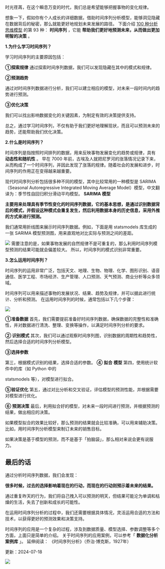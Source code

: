 时光荏苒，在这个瞬息万变的时代，我们总是希望能够把握事物的变化规律。

想象一下，假如你有个人成长的详细数据，借助时间序列分析模型，能够洞见隐藏在数据背后的秘密，那么就能更好地规划未来发展的路径。  下面介绍 [100 种分析思维模型](https://mp.weixin.qq.com/mp/appmsgalbum?__biz=MzA4ODE2OTIxMw==&action=getalbum&album_id=1701638273011351554#wechat_redirect) 的第 93 种： **时间序列** ，它能 **帮助我们更好地预测未来，从而做出更加明智的决策** 。

**1.为什么学习时间序列？**

学习时间序列的主要原因包括： 

**①探索规律** 通过探索时间序列数据，我们可以发现隐藏在其中的模式和规律。 

**②预测趋势**

通过对时间序列数据进行分析，我们可以建立相应的模型，对未来一段时间内的趋势进行预测。 

**③优化决策**

我们可以找出影响数据变化的关键因素，为制定有效的决策提供支持。

总之，通过学习时间序列，不仅有助于我们更好地理解现状，而且可以预测未来的趋势，还能帮助我们优化决策。

**2.什么是时间序列？**

时间序列是指按照时间排列的数据，用来反映事物发展变化的趋势或规律，具有 **动态性和随机性** 。  早在 7000 年前，古埃及人就把尼罗河的涨落情况记录下来，从而构成了一个时间序列，并因此发现了涨落的规律。随着社会的发展和进步，时间序列的作用正在变得越来越重要。

现代时间序列分析包括很多种不同的模型，其中比较常用的一种模型是 SARIMA（Seasonal Autoregressive Integrated Moving Average Model）模型，中文翻译为：季节性自回归积分滑动平均模型。  **SARIMA 模型**

**主要用来处理具有季节性变化的时间序列数据，它的基本思想，是通过识别数据背后的模式，并假设这种模式会重复发生，然后利用数据本身的历史信息，采用外推的方式来进行预测。**

我们通常用折线图来展示时间序列数据。例如，下面是用 statsmodels 库生成的一张 SARIMA 模型预测图，用来直观地对比实际与预测之间的差距。

![](https://mmbiz.qpic.cn/mmbiz_png/giaycic3UNwo0aZUvmfFenI1ZibVFMNpzHF2lU4ic7x7AKe0mkZAUuxSjSRmPgkAiaJddBKXA36aEyArMEdT1hBzcNA/640?wx_fmt=png&from=appmsg) 需要注意的是，如果事物发展的自然规律不是可重复的，那么利用时间序列模型预测的结果可能就会偏差较大。  所以，时间序列的模式识别非常重要。

**3.怎么运用时间序列？**

时间序列的运用非常广泛，包括天文、地理、生物、物理、化学、图形识别、语音通信、医学工程、市场经济、生产管理、人口预测、天气预测、商业分析等众多领域。

时间序列可以用来描述事物的发展状况、结果、趋势及规律，并可以据此进行统计、分析和预测。  在运用时间序列的时候，通常包括以下几个步骤：

![](https://mmbiz.qpic.cn/mmbiz_png/giaycic3UNwo0aZUvmfFenI1ZibVFMNpzHFbQ9ceUoZVXXfqRI8ZgK3ZurIQgu4EhuF9lM98q4W7ibkHlV77ACtbOA/640?wx_fmt=png&from=appmsg) 

**①准备数据** 首先，我们需要提前准备好时间序列数据，确保数据的完整性和准确性，并对数据进行清洗、整理、变换等操作，以满足时间序列分析的要求。

**② 识别模式** 其次，我们可以通过观察时间序列图，识别数据的周期性和趋势性，然后选择合适的时间序列分析模型。 

**③选择参数**

第三，根据模式识别的结果，选择合适的参数。  **④** **拟合** **模型** 第四，使用统计软件中的库（如  Python 中的

statsmodels 等），对模型进行拟合。 

**⑤验证优化** 第五，通过对比分析和交叉验证，评估模型的预测性能，并根据需要对模型进行优化。

**⑥ 预测决策** 最后，利用拟合好的模型，对未来一段时间进行预测，并根据预测的结果，做出相应的决策。

如果模型拟合的效果比较好，那么预测的结果就会比较准确，可以用来辅助决策。  比如，用时间序列分析模型来制订未来的销售目标。

如果决策是基于模型的预测，而不是基于「拍脑袋」，那么相对来说会更有说服力。  

## **最后的话**

 通过分析时间序列数据，我们会发现：

**很多时候，过去的选择影响着现在的行动，而现在的行动则预示着未来的结果。**

通过重复昨天的行为，我们将自己拽入可以预测的明天，但结果可能沦为单调和枯燥的生活，失去了创新和成长的可能性。

在运用时间序列分析的过程中，我们还需要根据具体情况，灵活运用合适的方法和技术，以获得更好的预测效果和决策支持。

时间序列的应用是一个复杂的过程，涉及到数据质量、模型选择、参数调整等多个方面，上面只是简单的介绍。  关于时间序列的应用案例，可以参考「 **数据化分析案例库** 」。  延伸阅读：  《时间序列分析》（乔治·博克斯，1927年）

更新：2024-07-18

![](https://visitor-badge.laobi.icu/badge?page_id=sjhfx.linji&left_text=PageViews&right_color=%2300589F)